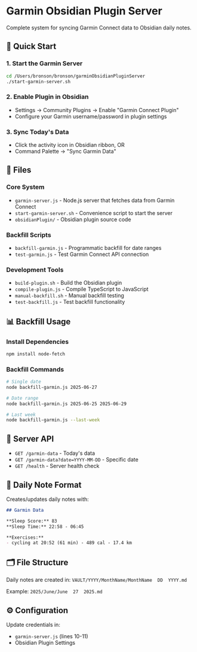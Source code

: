 # Garmin Obsidian Plugin Server

Complete system for syncing Garmin Connect data to Obsidian daily notes.

## 🚀 Quick Start

### 1. Start the Garmin Server
```bash
cd /Users/bronson/bronson/garminObsidianPluginServer
./start-garmin-server.sh
```

### 2. Enable Plugin in Obsidian
- Settings → Community Plugins → Enable "Garmin Connect Plugin"
- Configure your Garmin username/password in plugin settings

### 3. Sync Today's Data
- Click the activity icon in Obsidian ribbon, OR
- Command Palette → "Sync Garmin Data"

## 📂 Files

### Core System
- `garmin-server.js` - Node.js server that fetches data from Garmin Connect
- `start-garmin-server.sh` - Convenience script to start the server
- `obsidianPlugin/` - Obsidian plugin source code

### Backfill Scripts
- `backfill-garmin.js` - Programmatic backfill for date ranges
- `test-garmin.js` - Test Garmin Connect API connection

### Development Tools
- `build-plugin.sh` - Build the Obsidian plugin
- `compile-plugin.js` - Compile TypeScript to JavaScript
- `manual-backfill.sh` - Manual backfill testing
- `test-backfill.js` - Test backfill functionality

## 📊 Backfill Usage

### Install Dependencies
```bash
npm install node-fetch
```

### Backfill Commands
```bash
# Single date
node backfill-garmin.js 2025-06-27

# Date range  
node backfill-garmin.js 2025-06-25 2025-06-29

# Last week
node backfill-garmin.js --last-week
```

## 🔧 Server API

- `GET /garmin-data` - Today's data
- `GET /garmin-data?date=YYYY-MM-DD` - Specific date
- `GET /health` - Server health check

## 📝 Daily Note Format

Creates/updates daily notes with:
```markdown
## Garmin Data

**Sleep Score:** 83
**Sleep Time:** 22:58 - 06:45

**Exercises:**
- cycling at 20:52 (61 min) - 489 cal - 17.4 km
```

## 🗂 File Structure

Daily notes are created in: `VAULT/YYYY/MonthName/MonthName  DD  YYYY.md`

Example: `2025/June/June  27  2025.md`

## ⚙️ Configuration

Update credentials in:
- `garmin-server.js` (lines 10-11)
- Obsidian Plugin Settings